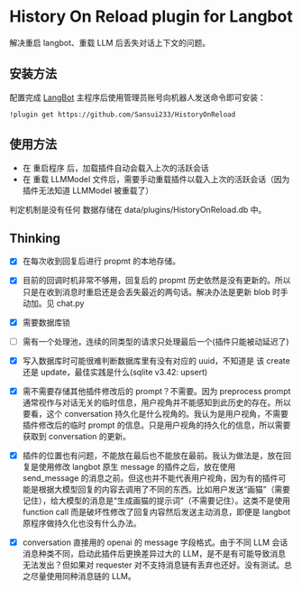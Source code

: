 # History On Reload plugin for Langbot

解决重启 langbot、重载 LLM 后丢失对话上下文的问题。

## 安装方法

配置完成 [LangBot](https://github.com/RockChinQ/LangBot) 主程序后使用管理员账号向机器人发送命令即可安装：

```
!plugin get https://github.com/Sansui233/HistoryOnReload
```

## 使用方法

- 在 重启程序 后，加载插件自动会载入上次的活跃会话
- 在 重载 LLMModel 文件后，需要手动重载插件以载入上次的活跃会话（因为插件无法知道 LLMModel 被重载了）

判定机制是没有任何
数据存储在 data/plugins/HistoryOnReload.db 中。


## Thinking

- [x] 在每次收到回复后进行 propmt 的本地存储。
- [x] 目前的回调时机非常不够用，回复后的 propmt 历史依然是没有更新的。所以只是在收到消息时重启还是会丢失最近的两句话。解决办法是更新 blob 时手动加。见 chat.py
- [x] 需要数据库锁
- [ ] 需有一个处理池，连续的同类型的请求只处理最后一个(插件只能被动延迟了)
- [x] 写入数据库时可能很难判断数据库里有没有对应的 uuid，不知道是 该 create 还是 update，最佳实践是什么(sqlite v3.42: upsert)
- [x] 需不需要存储其他插件修改后的 prompt？不需要。因为 preprocess prompt 通常视作与对话无关的临时信息，用户视角并不能感知到此历史的存在。所以要看，这个 conversation 持久化是什么视角的。我认为是用户视角，不需要插件修改后的临时 prompt 的信息。只是用户视角的持久化的信息，所以需要获取到 conversation 的更新。
- [x] 插件的位置也有问题，不能放在最后也不能放在最前。我认为做法是，放在回复是使用修改 langbot 原生 message 的插件之后，放在使用 send_message 的消息之前。但这也并不能代表用户视角，因为有的插件可能是根据大模型回复的内容去调用了不同的东西。比如用户发送“画猫”（需要记住），给大模型的消息是“生成画猫的提示词”（不需要记住）。这类不是使用 function call 而是破坏性修改了回复内容然后发送主动消息，即便是 langbot 原程序做持久化也没有什么办法。
- [x] conversation 直接用的 openai 的 message 字段格式。由于不同 LLM 会话消息种类不同，启动此插件后更换差异过大的 LLM，是不是有可能导致消息无法发出？但如果对 requester 对不支持消息链有丢弃也还好。没有测试。总之尽量使用同种消息链的 LLM。


